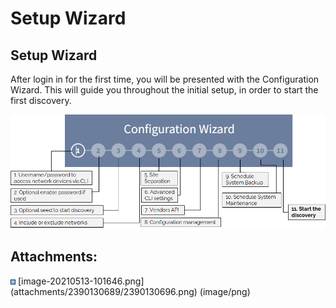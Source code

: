 # Setup Wizard

## Setup Wizard

After login in for the first time, you will be presented with the
Configuration Wizard. This will guide you throughout the initial setup,
in order to start the first discovery.

<img src="attachments/2390130689/2390130696.png" class="image-center" loading="lazy" data-image-src="attachments/2390130689/2390130696.png" data-height="326" data-width="899" data-unresolved-comment-count="0" data-linked-resource-id="2390130696" data-linked-resource-version="1" data-linked-resource-type="attachment" data-linked-resource-default-alias="image-20210513-101646.png" data-base-url="https://ipfabric.atlassian.net/wiki" data-linked-resource-content-type="image/png" data-linked-resource-container-id="2390130689" data-linked-resource-container-version="8" data-media-id="12e97fa3-a699-4a24-b69f-e218d214c1c4" data-media-type="file" />

<div class="pageSectionHeader">

## Attachments:

</div>

<div class="greybox" align="left">

<img src="images/icons/bullet_blue.gif" width="8" height="8" />
[image-20210513-101646.png](attachments/2390130689/2390130696.png)
(image/png)  

</div>
